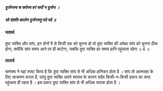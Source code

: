 ##### दुर्जनस्य च सर्पस्य वरं सर्पो न दुर्जनः ।
##### सो दंशति कालेन दुर्जनस्तु पदे पदे ॥

#### भावार्थ

दुष्ट व्यक्ति और सांप, इन दोनों में से किसी एक को चुनना हो तो दुष्ट व्यक्ति की अपेक्षा सांप को चुनना ठीक होगा, क्योंकि सांप समय आने पर ही काटेगा, जबकि दुष्ट व्यक्ति हर समय हानि पहुंचाता रहेगा ॥ 4 ॥

#### तात्पर्य

चाणक्य ने यहां स्पष्ट किया है कि दुष्ट व्यक्ति सांप से भी अधिक हानिकर होता है । सांप तो आत्मरक्षा के लिए आक्रमण करता है, परंतु दुष्ट व्यक्ति अपने स्वभाव के कारण सदैव किसी-न-किसी प्रकार का कष्ट पहुंचाता ही रहता है । इस प्रकार दुष्ट व्यक्ति सांप से भी अधिक घातक होता है ।